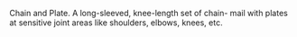 Chain and Plate. A long-sleeved, knee-length set of chain- mail with plates at sensitive joint areas like shoulders, elbows, knees, etc.